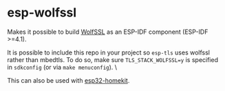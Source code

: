 # esp-wolfssl

Makes it possible to build [WolfSSL](https://www.wolfssl.com) as an ESP-IDF component (ESP-IDF >=4.1).

It is possible to include this repo in your project so `esp-tls` uses wolfssl rather than mbedtls. To do so, make sure
`TLS_STACK_WOLFSSL=y` is specified in `sdkconfig` (or via `make menuconfig`). \


This can also be used with [esp32-homekit](https://github.com/lerebel103/esp32-homekit).